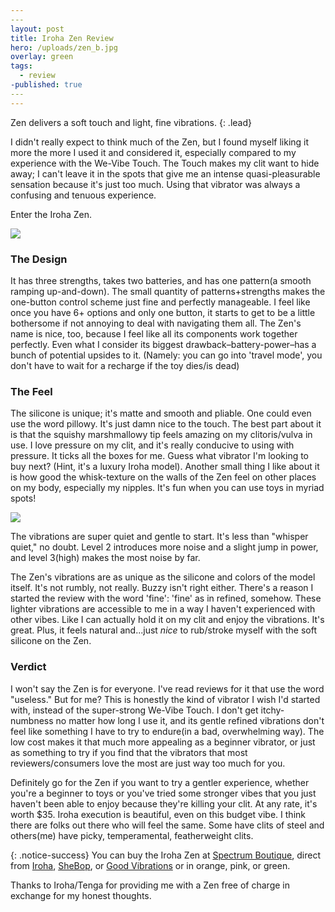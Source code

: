 ```yaml
---
​---
layout: post
title: Iroha Zen Review
hero: /uploads/zen_b.jpg
overlay: green
tags:
  - review
-published: true
​---
---
```


Zen delivers a soft touch and light, fine vibrations.
{: .lead}

<!--break-->

I didn't really expect to think much of the Zen, but I found myself liking it more the more I used it and considered it, especially compared to my experience with the We-Vibe Touch. The Touch makes my clit want to hide away; I can't leave it in the spots that give me an intense quasi-pleasurable sensation because it's just too much. Using that vibrator was always a confusing and tenuous experience.

Enter the Iroha Zen.

![]({{site.baseurl}}/uploads/zen_p.jpg)

### The Design 
It has three strengths, takes two batteries, and has one pattern(a smooth ramping up-and-down). The small quantity of patterns+strengths makes the one-button control scheme just fine and perfectly manageable. I feel like once you have 6+ options and only one button, it starts to get to be a little bothersome if not annoying to deal with navigating them all. The Zen's name is nice, too, because I feel like all its components work together perfectly. Even what I consider its biggest drawback–battery-power–has a bunch of potential upsides to it. (Namely: you can go into 'travel mode', you don't have to wait for a recharge if the toy dies/is dead)

### The Feel
The silicone is unique; it's matte and smooth and pliable. One could even use the word pillowy. It's just damn nice to the touch. The best part about it is that the squishy marshmallowy tip feels amazing on my clitoris/vulva in use. I love pressure on my clit, and it's really conducive to using with pressure. It ticks all the boxes for me. Guess what vibrator I'm looking to buy next? (Hint, it's a luxury Iroha model). Another small thing I like about it is how good the whisk-texture on the walls of the Zen feel on other places on my body, especially  my nipples. It's fun when you can use toys in myriad spots!

![]({{site.baseurl}}/uploads/zen_d.jpg)

The vibrations are super quiet and gentle to start. It's less than "whisper quiet," no doubt.  Level 2 introduces more noise and a slight jump in power, and level 3(high) makes the most noise by far.

The Zen's vibrations are as unique as the silicone and colors of the model itself. It's not rumbly, not really. Buzzy isn't right either. There's a reason I started the review with the word 'fine': 'fine' as in refined, somehow. These lighter vibrations are accessible to me in a way I haven't experienced with other vibes. Like I can actually hold it on my clit and enjoy the vibrations. It's great. Plus, it feels natural and...just *nice* to rub/stroke myself with the soft silicone on the Zen.

### Verdict

I won't say the Zen is for everyone. I've read reviews for it that use the word "useless." But for me? This is honestly the kind of vibrator I wish I'd started with, instead of the super-strong We-Vibe Touch. I don't get itchy-numbness no matter how long I use it, and its gentle refined vibrations don't feel like something I have to try to endure(in a bad, overwhelming way). The low cost makes it that much more appealing as a beginner vibrator, or just as something to try if you find that the vibrators that most reviewers/consumers love the most are just way too much for you.

Definitely go for the Zen if you want to try a gentler experience, whether you're a beginner to toys or you've tried some stronger vibes that you just haven't been able to enjoy because they're killing your clit. At any rate, it's worth $35. Iroha execution is beautiful, even on this budget vibe. I think there are folks out there who will feel the same. Some have clits of steel and others(me) have picky, temperamental, featherweight clits.


{: .notice-success}
You can buy the Iroha Zen at [Spectrum Boutique](https://spectrumboutique.com/product/iroha-zen-squishy-silicone-vibrator/), direct from [Iroha](https://usstore.tenga-global.com/collections/iroha-vibrators/products/iroha-zen-matcha), [SheBop](https://www.sheboptheshop.com/tenga-iroha-zen.html), or [Good Vibrations](https://www.goodvibes.com/s/sex-toys/p/GV26768/iroha/iroha-zen) or in orange, pink, or green.

Thanks to Iroha/Tenga for providing me with a Zen free of charge in exchange for my honest thoughts.
